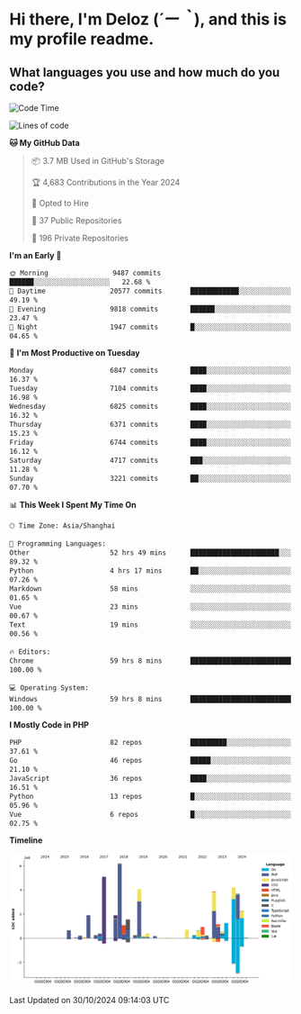 # **Hi there, I'm Deloz (*´ー｀*), and this is my profile readme.**

## **What languages you use and how much do you code?**

<!--START_SECTION:waka-->
![Code Time](http://img.shields.io/badge/Code%20Time-4%2C937%20hrs%2057%20mins-blue)

![Lines of code](https://img.shields.io/badge/From%20Hello%20World%20I%27ve%20Written-44.1%20million%20lines%20of%20code-blue)

**🐱 My GitHub Data** 

> 📦 3.7 MB Used in GitHub's Storage 
 > 
> 🏆 4,683 Contributions in the Year 2024
 > 
> 💼 Opted to Hire
 > 
> 📜 37 Public Repositories 
 > 
> 🔑 196 Private Repositories 
 > 
**I'm an Early 🐤** 

```text
🌞 Morning                9487 commits        ██████░░░░░░░░░░░░░░░░░░░   22.68 % 
🌆 Daytime                20577 commits       ████████████░░░░░░░░░░░░░   49.19 % 
🌃 Evening                9818 commits        ██████░░░░░░░░░░░░░░░░░░░   23.47 % 
🌙 Night                  1947 commits        █░░░░░░░░░░░░░░░░░░░░░░░░   04.65 % 
```
📅 **I'm Most Productive on Tuesday** 

```text
Monday                   6847 commits        ████░░░░░░░░░░░░░░░░░░░░░   16.37 % 
Tuesday                  7104 commits        ████░░░░░░░░░░░░░░░░░░░░░   16.98 % 
Wednesday                6825 commits        ████░░░░░░░░░░░░░░░░░░░░░   16.32 % 
Thursday                 6371 commits        ████░░░░░░░░░░░░░░░░░░░░░   15.23 % 
Friday                   6744 commits        ████░░░░░░░░░░░░░░░░░░░░░   16.12 % 
Saturday                 4717 commits        ███░░░░░░░░░░░░░░░░░░░░░░   11.28 % 
Sunday                   3221 commits        ██░░░░░░░░░░░░░░░░░░░░░░░   07.70 % 
```


📊 **This Week I Spent My Time On** 

```text
🕑︎ Time Zone: Asia/Shanghai

💬 Programming Languages: 
Other                    52 hrs 49 mins      ██████████████████████░░░   89.32 % 
Python                   4 hrs 17 mins       ██░░░░░░░░░░░░░░░░░░░░░░░   07.26 % 
Markdown                 58 mins             ░░░░░░░░░░░░░░░░░░░░░░░░░   01.65 % 
Vue                      23 mins             ░░░░░░░░░░░░░░░░░░░░░░░░░   00.67 % 
Text                     19 mins             ░░░░░░░░░░░░░░░░░░░░░░░░░   00.56 % 

🔥 Editors: 
Chrome                   59 hrs 8 mins       █████████████████████████   100.00 % 

💻 Operating System: 
Windows                  59 hrs 8 mins       █████████████████████████   100.00 % 
```

**I Mostly Code in PHP** 

```text
PHP                      82 repos            █████████░░░░░░░░░░░░░░░░   37.61 % 
Go                       46 repos            █████░░░░░░░░░░░░░░░░░░░░   21.10 % 
JavaScript               36 repos            ████░░░░░░░░░░░░░░░░░░░░░   16.51 % 
Python                   13 repos            █░░░░░░░░░░░░░░░░░░░░░░░░   05.96 % 
Vue                      6 repos             █░░░░░░░░░░░░░░░░░░░░░░░░   02.75 % 
```



**Timeline**

![Lines of Code chart](https://raw.githubusercontent.com/deloz/deloz/main/assets/bar_graph.png)


 Last Updated on 30/10/2024 09:14:03 UTC
<!--END_SECTION:waka-->
